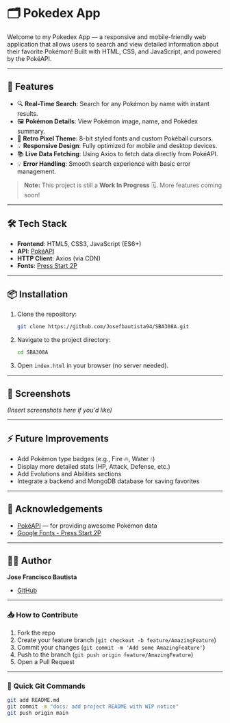 # 🗂️ Pokedex App

Welcome to my Pokedex App — a responsive and mobile-friendly web application that allows users to search and view detailed information about their favorite Pokémon! Built with HTML, CSS, and JavaScript, and powered by the PokéAPI.

---

## 🚀 Features

- 🔍 **Real-Time Search**: Search for any Pokémon by name with instant results.
- 🖼️ **Pokémon Details**: View Pokémon image, name, and Pokédex summary.
- 🎨 **Retro Pixel Theme**: 8-bit styled fonts and custom Pokéball cursors.
- 💡 **Responsive Design**: Fully optimized for mobile and desktop devices.
- 📚 **Live Data Fetching**: Using Axios to fetch data directly from PokéAPI.
- 💡 **Error Handling**: Smooth search experience with basic error management.

> **Note:** This project is still a **Work In Progress** 🗓️. More features coming soon!

---

## 🛠️ Tech Stack

- **Frontend**: HTML5, CSS3, JavaScript (ES6+)
- **API**: [PokéAPI](https://pokeapi.co/)
- **HTTP Client**: Axios (via CDN)
- **Fonts**: [Press Start 2P](https://fonts.google.com/specimen/Press+Start+2P)

---

## 📦 Installation

1. Clone the repository:
   ```bash
   git clone https://github.com/Josefbautista94/SBA308A.git
   ```
2. Navigate to the project directory:
   ```bash
   cd SBA308A
   ```
3. Open `index.html` in your browser (no server needed).

---

## 📸 Screenshots

*(Insert screenshots here if you'd like)*

---

## ⚡ Future Improvements

- Add Pokémon type badges (e.g., Fire 🔥, Water 💧)
- Display more detailed stats (HP, Attack, Defense, etc.)
- Add Evolutions and Abilities sections
- Integrate a backend and MongoDB database for saving favorites

---

## 🤝 Acknowledgements

- [PokéAPI](https://pokeapi.co/) — for providing awesome Pokémon data
- [Google Fonts - Press Start 2P](https://fonts.google.com/specimen/Press+Start+2P)

---

## 🧑‍💻 Author

**Jose Francisco Bautista**

- [GitHub](https://github.com/Josefbautista94)

---

### 📥 **How to Contribute**
1. Fork the repo
2. Create your feature branch (`git checkout -b feature/AmazingFeature`)
3. Commit your changes (`git commit -m 'Add some AmazingFeature'`)
4. Push to the branch (`git push origin feature/AmazingFeature`)
5. Open a Pull Request

---

### 💾 **Quick Git Commands**

```bash
git add README.md
git commit -m "docs: add project README with WIP notice"
git push origin main
```

